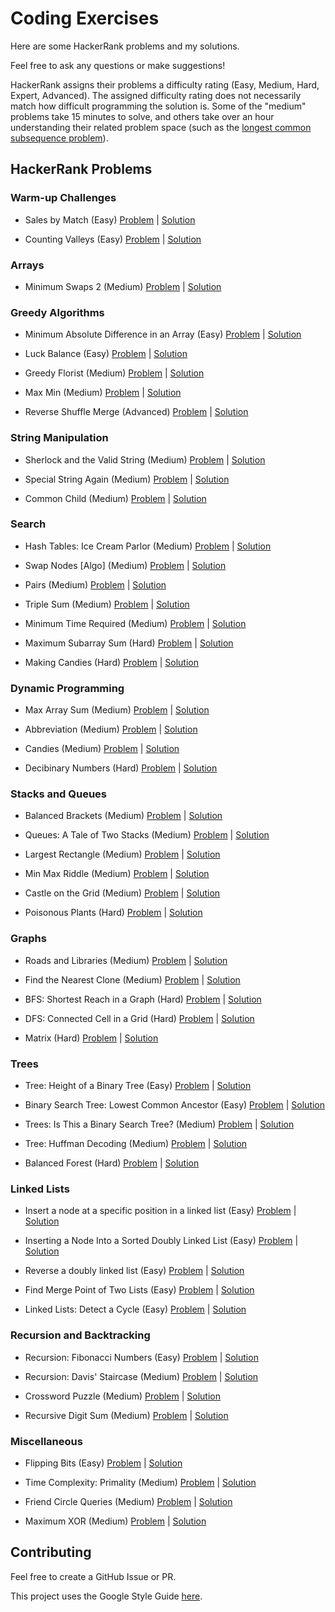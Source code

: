 # Coding Exercises

Here are some HackerRank problems and my solutions.

Feel free to ask any questions or make suggestions!

HackerRank assigns their problems a difficulty rating (Easy, Medium, Hard, Expert, Advanced). The assigned difficulty rating does not necessarily match how difficult programming the solution is. Some of the "medium" problems take 15 minutes to solve, and others take over an hour understanding their related problem space (such as the [longest common subsequence problem](https://en.wikipedia.org/wiki/Longest_common_subsequence_problem)). 

## HackerRank Problems

### Warm-up Challenges

- Sales by Match (Easy) [Problem](https://www.hackerrank.com/challenges/sock-merchant/problem) | [Solution](https://github.com/aykrieger/coding-exercises/blob/master/java/src/hackerrank/warmupchallenges/SalesByMatch.java)

- Counting Valleys (Easy) [Problem](https://www.hackerrank.com/challenges/counting-valleys/problem) | [Solution](https://github.com/aykrieger/coding-exercises/blob/master/java/src/hackerrank/warmupchallenges/CountingValleys.java)



### Arrays

- Minimum Swaps 2 (Medium) [Problem](https://www.hackerrank.com/challenges/minimum-swaps-2/problem) | [Solution](https://github.com/aykrieger/coding-exercises/blob/master/java/src/hackerrank/arrays/MinimumSwaps2.java)

### Greedy Algorithms

- Minimum Absolute Difference in an Array (Easy) [Problem](https://www.hackerrank.com/challenges/minimum-absolute-difference-in-an-array/problem) | [Solution](https://github.com/aykrieger/coding-exercises/blob/master/java/src/hackerrank/greedyalgorithms/MinimumAbsoluteDifferenceInAnArray.java)

- Luck Balance (Easy) [Problem](https://www.hackerrank.com/challenges/luck-balance/problem) | [Solution](https://github.com/aykrieger/coding-exercises/blob/master/java/src/hackerrank/greedyalgorithms/LuckBalance.java)

- Greedy Florist (Medium) [Problem](https://www.hackerrank.com/challenges/greedy-florist/problem) | [Solution](https://github.com/aykrieger/coding-exercises/blob/master/java/src/hackerrank/greedyalgorithms/GreedyFlorist.java)

- Max Min (Medium) [Problem](https://www.hackerrank.com/challenges/angry-children/problem) | [Solution](https://github.com/aykrieger/coding-exercises/blob/master/java/src/hackerrank/greedyalgorithms/MaxMin.java)

- Reverse Shuffle Merge (Advanced) [Problem](https://www.hackerrank.com/challenges/reverse-shuffle-merge/problem) | [Solution](https://github.com/aykrieger/coding-exercises/blob/master/java/src/hackerrank/greedyalgorithms/ReverseShuffleMerge.java)

### String Manipulation

- Sherlock and the Valid String (Medium) [Problem](https://www.hackerrank.com/challenges/sherlock-and-valid-string/problem) | [Solution](https://github.com/aykrieger/coding-exercises/blob/master/java/src/hackerrank/stringmanipulation/SherlockAndTheValidString.java)

- Special String Again (Medium) [Problem](https://www.hackerrank.com/challenges/special-palindrome-again/problem) | [Solution](https://github.com/aykrieger/coding-exercises/blob/master/java/src/hackerrank/stringmanipulation/SpecialStringAgain.java)

- Common Child (Medium) [Problem](https://www.hackerrank.com/challenges/common-child/problem) | [Solution](https://github.com/aykrieger/coding-exercises/blob/master/java/src/hackerrank/stringmanipulation/CommonChild.java)

### Search

- Hash Tables: Ice Cream Parlor (Medium) [Problem](https://www.hackerrank.com/challenges/ctci-ice-cream-parlor/problem) | [Solution](https://github.com/aykrieger/coding-exercises/blob/master/java/src/hackerrank/search/IceCreamParlor.java)

- Swap Nodes [Algo] (Medium) [Problem](https://www.hackerrank.com/challenges/swap-nodes-algo/problem) | [Solution](https://github.com/aykrieger/coding-exercises/blob/master/java/src/hackerrank/search/SwapNodes.java)

- Pairs (Medium) [Problem](https://www.hackerrank.com/challenges/pairs/problem) | [Solution](https://github.com/aykrieger/coding-exercises/blob/master/java/src/hackerrank/search/Pairs.java)

- Triple Sum (Medium) [Problem](https://www.hackerrank.com/challenges/triple-sum/problem) | [Solution](https://github.com/aykrieger/coding-exercises/blob/master/java/src/hackerrank/search/TripleSum.java)

- Minimum Time Required (Medium) [Problem](https://www.hackerrank.com/challenges/minimum-time-required/problem) | [Solution](https://github.com/aykrieger/coding-exercises/blob/master/java/src/hackerrank/search/MinimumTimeRequired.java)

- Maximum Subarray Sum (Hard) [Problem](https://www.hackerrank.com/challenges/maximum-subarray-sum/problem) | [Solution](https://github.com/aykrieger/coding-exercises/blob/master/java/src/hackerrank/search/MaximumSubarraySum.java)

- Making Candies (Hard) [Problem](https://www.hackerrank.com/challenges/making-candies/problem) | [Solution](https://github.com/aykrieger/coding-exercises/blob/master/java/src/hackerrank/search/MakingCandies.java)

### Dynamic Programming

- Max Array Sum (Medium) [Problem](https://www.hackerrank.com/challenges/max-array-sum/problem) | [Solution](https://github.com/aykrieger/coding-exercises/blob/master/java/src/hackerrank/dynamicprogramming/MaxArraySum.java)

- Abbreviation (Medium) [Problem](https://www.hackerrank.com/challenges/abbr/problem) | [Solution](https://github.com/aykrieger/coding-exercises/blob/master/java/src/hackerrank/dynamicprogramming/Abbreviation.java)

- Candies (Medium) [Problem](https://www.hackerrank.com/challenges/candies/problem) | [Solution](https://github.com/aykrieger/coding-exercises/blob/master/java/src/hackerrank/dynamicprogramming/Candies.java)

- Decibinary Numbers (Hard) [Problem](https://www.hackerrank.com/challenges/decibinary-numbers/problem) | [Solution](https://github.com/aykrieger/coding-exercises/blob/master/java/src/hackerrank/dynamicprogramming/DecibinaryNumbers.java)

### Stacks and Queues

- Balanced Brackets (Medium) [Problem](https://www.hackerrank.com/challenges/balanced-brackets/problem) | [Solution](https://github.com/aykrieger/coding-exercises/blob/master/java/src/hackerrank/stacksandqueues/BalancedBrackets.java)

- Queues: A Tale of Two Stacks (Medium) [Problem](https://www.hackerrank.com/challenges/ctci-queue-using-two-stacks/problem) | [Solution](https://github.com/aykrieger/coding-exercises/blob/master/java/src/hackerrank/stacksandqueues/QueuesATaleOfTwoStacks.java)

- Largest Rectangle (Medium) [Problem](https://www.hackerrank.com/challenges/largest-rectangle/problem) | [Solution](https://github.com/aykrieger/coding-exercises/blob/master/java/src/hackerrank/stacksandqueues/LargestRectangle.java)

- Min Max Riddle (Medium) [Problem](https://www.hackerrank.com/challenges/min-max-riddle/problem) | [Solution](https://github.com/aykrieger/coding-exercises/blob/master/java/src/hackerrank/stacksandqueues/MinMaxRiddle.java)

- Castle on the Grid (Medium) [Problem](https://www.hackerrank.com/challenges/castle-on-the-grid/problem) | [Solution](https://github.com/aykrieger/coding-exercises/blob/master/java/src/hackerrank/stacksandqueues/CastleOnTheGrid.java)

- Poisonous Plants (Hard) [Problem](https://www.hackerrank.com/challenges/poisonous-plants/problem) | [Solution](https://github.com/aykrieger/coding-exercises/blob/master/java/src/hackerrank/stacksandqueues/PoisonousPlants.java)

### Graphs

- Roads and Libraries (Medium) [Problem](https://www.hackerrank.com/challenges/torque-and-development/problem) | [Solution](https://github.com/aykrieger/coding-exercises/blob/master/java/src/hackerrank/graphs/RoadsAndLibraries.java)

- Find the Nearest Clone (Medium) [Problem](https://www.hackerrank.com/challenges/find-the-nearest-clone/problem) | [Solution](https://github.com/aykrieger/coding-exercises/blob/master/java/src/hackerrank/graphs/FindTheNearestClone.java)

- BFS: Shortest Reach in a Graph (Hard) [Problem](https://www.hackerrank.com/challenges/ctci-bfs-shortest-reach/problem) | [Solution](https://github.com/aykrieger/coding-exercises/blob/master/java/src/hackerrank/graphs/BFSShortestReachInAGraph.java)

- DFS: Connected Cell in a Grid (Hard) [Problem](https://www.hackerrank.com/challenges/ctci-connected-cell-in-a-grid/problem) | [Solution](https://github.com/aykrieger/coding-exercises/blob/master/java/src/hackerrank/graphs/DFSConnectedCellInAGrid.java)

- Matrix (Hard) [Problem](https://www.hackerrank.com/challenges/matrix/problem) | [Solution](https://github.com/aykrieger/coding-exercises/blob/master/java/src/hackerrank/graphs/Matrix.java)

### Trees

- Tree: Height of a Binary Tree (Easy) [Problem](https://www.hackerrank.com/challenges/tree-height-of-a-binary-tree/problem) | [Solution](https://github.com/aykrieger/coding-exercises/blob/master/java/src/hackerrank/trees/TreeHeightOfABinaryTree.java)

- Binary Search Tree: Lowest Common Ancestor (Easy) [Problem](https://www.hackerrank.com/challenges/binary-search-tree-lowest-common-ancestor/problem) | [Solution](https://github.com/aykrieger/coding-exercises/blob/master/java/src/hackerrank/trees/BinarySearchTreeLowestCommonAncestor.java)

- Trees: Is This a Binary Search Tree? (Medium) [Problem](https://www.hackerrank.com/challenges/ctci-is-binary-search-tree/problem) | [Solution](https://github.com/aykrieger/coding-exercises/blob/master/java/src/hackerrank/trees/TreesIsThisABinarySearchTree.java)

- Tree: Huffman Decoding (Medium) [Problem](https://www.hackerrank.com/challenges/tree-huffman-decoding/problem) | [Solution](https://github.com/aykrieger/coding-exercises/blob/master/java/src/hackerrank/trees/TreeHuffmanDecoding.java)

- Balanced Forest (Hard) [Problem](https://www.hackerrank.com/challenges/balanced-forest/problem) | [Solution](https://github.com/aykrieger/coding-exercises/blob/master/java/src/hackerrank/trees/BalancedForest.java)

### Linked Lists

- Insert a node at a specific position in a linked list (Easy) [Problem](https://www.hackerrank.com/challenges/insert-a-node-at-a-specific-position-in-a-linked-list/problem) | [Solution](https://github.com/aykrieger/coding-exercises/blob/master/java/src/hackerrank/linkedlists/InsertANodeAtASpecificPositionInALinkedList.java)

- Inserting a Node Into a Sorted Doubly Linked List (Easy) [Problem](https://www.hackerrank.com/challenges/insert-a-node-into-a-sorted-doubly-linked-list/problem) | [Solution](https://github.com/aykrieger/coding-exercises/blob/master/java/src/hackerrank/linkedlists/InsertingANodeIntoASortedDoublyLinkedList.java)

- Reverse a doubly linked list (Easy) [Problem](https://www.hackerrank.com/challenges/reverse-a-doubly-linked-list/problem) | [Solution](https://github.com/aykrieger/coding-exercises/blob/master/java/src/hackerrank/linkedlists/ReverseADoublyLinkedList.java)

- Find Merge Point of Two Lists (Easy) [Problem](https://www.hackerrank.com/challenges/find-the-merge-point-of-two-joined-linked-lists/problem) | [Solution](https://github.com/aykrieger/coding-exercises/blob/master/java/src/hackerrank/linkedlists/FindMergePointOfTwoLists.java)

- Linked Lists: Detect a Cycle (Easy) [Problem](https://www.hackerrank.com/challenges/ctci-linked-list-cycle/problem) | [Solution](https://github.com/aykrieger/coding-exercises/blob/master/java/src/hackerrank/linkedlists/LinkedListsDetectACycle.java)

### Recursion and Backtracking

- Recursion: Fibonacci Numbers (Easy) [Problem](https://www.hackerrank.com/challenges/ctci-fibonacci-numbers/problem) | [Solution](https://github.com/aykrieger/coding-exercises/blob/master/java/src/hackerrank/recursionandbacktracking/RecursionFibonacciNumbers.java)

- Recursion: Davis' Staircase (Medium) [Problem](https://www.hackerrank.com/challenges/ctci-recursive-staircase/problem) | [Solution](https://github.com/aykrieger/coding-exercises/blob/master/java/src/hackerrank/recursionandbacktracking/RecursionDavisStaircase.java)

- Crossword Puzzle (Medium) [Problem](https://www.hackerrank.com/challenges/crossword-puzzle/problem) | [Solution](https://github.com/aykrieger/coding-exercises/blob/master/java/src/hackerrank/recursionandbacktracking/CrosswordPuzzle.java)

- Recursive Digit Sum (Medium) [Problem](https://www.hackerrank.com/challenges/recursive-digit-sum/problem) | [Solution](https://github.com/aykrieger/coding-exercises/blob/master/java/src/hackerrank/recursionandbacktracking/RecursiveDigitSum.java)

### Miscellaneous

- Flipping Bits (Easy) [Problem](https://www.hackerrank.com/challenges/flipping-bits/problem) | [Solution](https://github.com/aykrieger/coding-exercises/blob/master/java/src/hackerrank/miscellaneous/FlippingBits.java)

- Time Complexity: Primality (Medium) [Problem](https://www.hackerrank.com/challenges/ctci-big-o/problem) | [Solution](https://github.com/aykrieger/coding-exercises/blob/master/java/src/hackerrank/miscellaneous/TimeComplexityPrimality.java)

- Friend Circle Queries (Medium) [Problem](https://www.hackerrank.com/challenges/friend-circle-queries/problem) | [Solution](https://github.com/aykrieger/coding-exercises/blob/master/java/src/hackerrank/miscellaneous/FriendCircleQueries.java)

- Maximum XOR (Medium) [Problem](https://www.hackerrank.com/challenges/maximum-xor/problem) | [Solution](https://github.com/aykrieger/coding-exercises/blob/master/java/src/hackerrank/miscellaneous/MaximumXor.java)




## Contributing

Feel free to create a GitHub Issue or PR.

This project uses the Google Style Guide [here](https://github.com/google/styleguide/blob/gh-pages/intellij-java-google-style.xml).